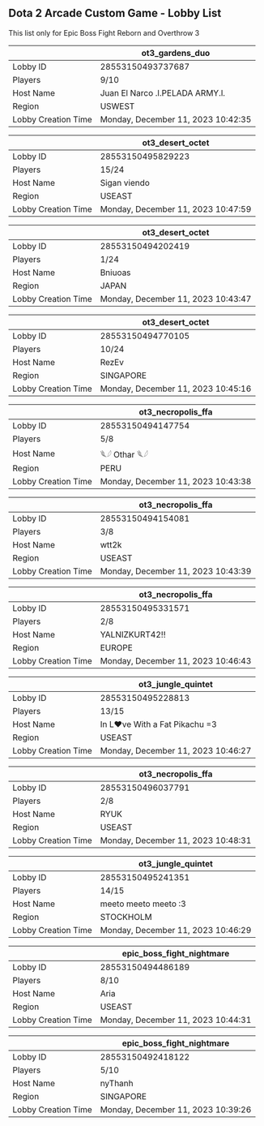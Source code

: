 ## Dota 2 Arcade Custom Game - Lobby List

This list only for Epic Boss Fight Reborn and Overthrow 3

|  | ot3_gardens_duo |
| ------ | ------ |
| Lobby ID | 28553150493737687 |
| Players | 9/10 |
| Host Name | Juan El Narco .l.PELADA ARMY.l. |
| Region | USWEST |
| Lobby Creation Time | Monday, December 11, 2023 10:42:35 |


|  | ot3_desert_octet |
| ------ | ------ |
| Lobby ID | 28553150495829223 |
| Players | 15/24 |
| Host Name | Sigan viendo |
| Region | USEAST |
| Lobby Creation Time | Monday, December 11, 2023 10:47:59 |


|  | ot3_desert_octet |
| ------ | ------ |
| Lobby ID | 28553150494202419 |
| Players | 1/24 |
| Host Name | Bniuoas |
| Region | JAPAN |
| Lobby Creation Time | Monday, December 11, 2023 10:43:47 |


|  | ot3_desert_octet |
| ------ | ------ |
| Lobby ID | 28553150494770105 |
| Players | 10/24 |
| Host Name | RezEv |
| Region | SINGAPORE |
| Lobby Creation Time | Monday, December 11, 2023 10:45:16 |


|  | ot3_necropolis_ffa |
| ------ | ------ |
| Lobby ID | 28553150494147754 |
| Players | 5/8 |
| Host Name | 𓆰𓆪 Othar 𓆰𓆪 |
| Region | PERU |
| Lobby Creation Time | Monday, December 11, 2023 10:43:38 |


|  | ot3_necropolis_ffa |
| ------ | ------ |
| Lobby ID | 28553150494154081 |
| Players | 3/8 |
| Host Name | wtt2k |
| Region | USEAST |
| Lobby Creation Time | Monday, December 11, 2023 10:43:39 |


|  | ot3_necropolis_ffa |
| ------ | ------ |
| Lobby ID | 28553150495331571 |
| Players | 2/8 |
| Host Name | YALNIZKURT42!! |
| Region | EUROPE |
| Lobby Creation Time | Monday, December 11, 2023 10:46:43 |


|  | ot3_jungle_quintet |
| ------ | ------ |
| Lobby ID | 28553150495228813 |
| Players | 13/15 |
| Host Name | In L♥ve With a Fat Pikachu =3 |
| Region | USEAST |
| Lobby Creation Time | Monday, December 11, 2023 10:46:27 |


|  | ot3_necropolis_ffa |
| ------ | ------ |
| Lobby ID | 28553150496037791 |
| Players | 2/8 |
| Host Name | RYUK |
| Region | USEAST |
| Lobby Creation Time | Monday, December 11, 2023 10:48:31 |


|  | ot3_jungle_quintet |
| ------ | ------ |
| Lobby ID | 28553150495241351 |
| Players | 14/15 |
| Host Name | meeto meeto meeto :3 |
| Region | STOCKHOLM |
| Lobby Creation Time | Monday, December 11, 2023 10:46:29 |


|  | epic_boss_fight_nightmare |
| ------ | ------ |
| Lobby ID | 28553150494486189 |
| Players | 8/10 |
| Host Name | Aria |
| Region | USEAST |
| Lobby Creation Time | Monday, December 11, 2023 10:44:31 |


|  | epic_boss_fight_nightmare |
| ------ | ------ |
| Lobby ID | 28553150492418122 |
| Players | 5/10 |
| Host Name | nyThanh |
| Region | SINGAPORE |
| Lobby Creation Time | Monday, December 11, 2023 10:39:26 |


